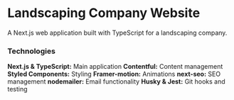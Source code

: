 # Landscaping Company Website

A Next.js web application built with TypeScript for a landscaping company.

### Technologies

**Next.js & TypeScript:** Main application
**Contentful:** Content management
**Styled Components:** Styling
**Framer-motion:** Animations
**next-seo:** SEO management
**nodemailer:** Email functionality
**Husky & Jest:** Git hooks and testing
